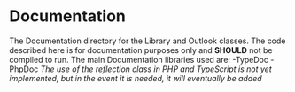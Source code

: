 # Documentation
The Documentation directory for the Library and Outlook classes. The code described here is for documentation purposes only and **SHOULD** not be compiled to run.
The main Documentation libraries used are: 
-TypeDoc
-PhpDoc
*The use of the reflection class in PHP and TypeScript is not yet implemented, but in the event it is needed, it will eventually be added*
